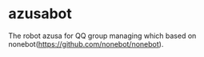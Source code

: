 # azusabot
The robot azusa for QQ group managing which based on nonebot(https://github.com/nonebot/nonebot).
